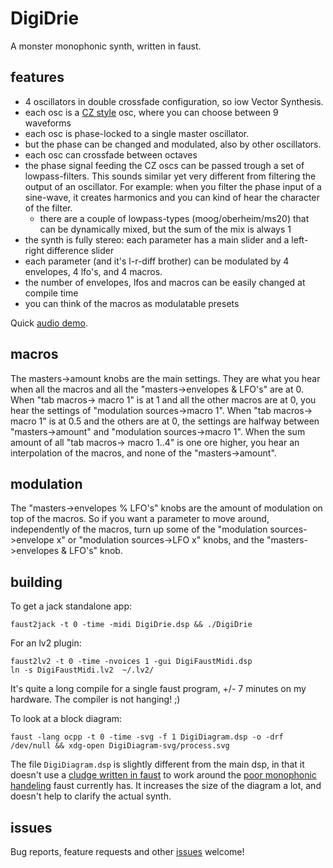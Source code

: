 # DigiDrie

A monster monophonic synth, written in faust.

## features

- 4 oscillators in double crossfade configuration, so iow Vector Synthesis.
- each osc is a [CZ style](https://forum.pdpatchrepo.info/topic/5992/casio-cz-oscillators) osc, where you can choose between 9 waveforms
- each osc is phase-locked to a single master oscillator.
- but the phase can be changed and modulated, also by other oscillators.
- each osc can crossfade between octaves
- the phase signal feeding the CZ oscs can be passed trough a set of lowpass-filters.
  This sounds similar yet very different from filtering the output of an oscillator. For example: when you filter the phase input of a sine-wave, it creates harmonics and you can kind of hear the character of the filter. 
  - there are a couple of lowpass-types (moog/oberheim/ms20) that can be dynamically mixed, but the sum of the mix is always 1
- the synth is fully stereo: each parameter has a main slider and a left-right difference slider
- each parameter (and it's l-r-diff brother) can be modulated by 4 envelopes, 4 lfo's, and 4 macros.
- the number of envelopes, lfos and macros can be easily changed at compile time
- you can think of the macros as modulatable presets


Quick [audio demo](https://magnetophon.nl/sounds/magnetophon/digiDrie.mp3).


## macros

The masters->amount knobs are the main settings.
They are what you hear when all the macros and all the "masters->envelopes & LFO's" are at 0.
When "tab macros-> macro 1" is at 1 and all the other macros are at 0, you hear the settings of "modulation sources->macro 1".
When "tab macros-> macro 1" is at 0.5 and the others are at 0, the settings are halfway between "masters->amount" and "modulation sources->macro 1".
When the sum amount of all "tab macros-> macro 1..4" is one ore higher, you hear an interpolation of the macros, and none of the "masters->amount".

## modulation

The "masters->envelopes % LFO's" knobs are the amount of modulation on top of the macros.
So if you want a parameter to move around, independently of the macros, turn up some of the "modulation sources->envelope x" or "modulation sources->LFO x" knobs, and the "masters->envelopes & LFO's" knob.

## building

To get a jack standalone app:

``` shell
faust2jack -t 0 -time -midi DigiDrie.dsp && ./DigiDrie

```

For an lv2 plugin:

``` shell
faust2lv2 -t 0 -time -nvoices 1 -gui DigiFaustMidi.dsp
ln -s DigiFaustMidi.lv2  ~/.lv2/
```

It's quite a long compile for a single faust program, +/- 7 minutes on my hardware.
The compiler is not hanging!  ;)

To look at a block diagram:

``` shell
faust -lang ocpp -t 0 -time -svg -f 1 DigiDiagram.dsp -o -drf  /dev/null && xdg-open DigiDiagram-svg/process.svg
```

The file ``DigiDiagram.dsp`` is slightly different from the main dsp, in that it doesn't use a [cludge written in faust](https://github.com/magnetophon/DigiDrie/blob/master/lib/lastNote.lib) to work around the [poor monophonic handeling](https://github.com/grame-cncm/faust/issues/252) faust currently has.
It increases the size of the diagram a lot, and doesn't help to clarify the actual synth.


## issues

Bug reports, feature requests and other [issues](https://github.com/magnetophon/DigiDrie/issues) welcome!
